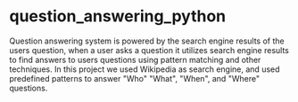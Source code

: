# question_answering_python

Question answering system is powered by the search engine results of the users question, when a user asks a question it utilizes search engine results to find answers to users questions using pattern matching and other techniques. In this project we used Wikipedia as search engine, and used predefined patterns to answer "Who" "What", "When", and "Where" questions.
